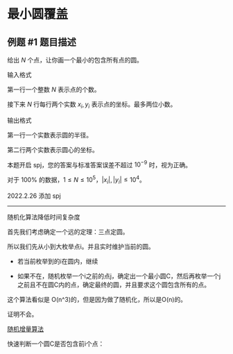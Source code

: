 # 最小圆覆盖

## 例题 #1 题目描述

给出 $N$ 个点，让你画一个最小的包含所有点的圆。

输入格式

第一行一个整数 $N$ 表示点的个数。

接下来 $N$ 行每行两个实数 $x_i,y_i$ 表示点的坐标。最多两位小数。

输出格式

第一行一个实数表示圆的半径。

第二行两个实数表示圆心的坐标。

本题开启 spj，您的答案与标准答案误差不超过 $10^{-9}$ 时，视为正确。

对于 $100\%$ 的数据，$1\leq N\leq 10^5$，$|x_i|,|y_i|\leq 10^4$。

2022.2.26 添加 spj

---

随机化算法降低时间复杂度

首先我们考虑确定一个远的定理：三点定圆。

所以我们先从小到大枚举点i。并且实时维护当前的圆。

- 若当前枚举到的i在圆内，继续

- 如果不在，随机枚举一个i之前的点j，确定出一个最小圆C，然后再枚举一个j之前且不在圆C内的点，确定最终的圆，并且要求这个圆包含所有的点。

这个算法看似是 O(n^3)的，但是因为做了随机化，所以是O(n)的。

证明不会。

[随机增量算法](https://www.doc88.com/p-007257893177.html)




快速判断一个圆C是否包含前i个点：



